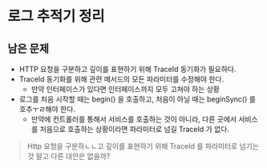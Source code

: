 # 로그 추적기 정리

## 남은 문제

- HTTP 요청을 구분하고 깊이를 표현하기 위해 TraceId 동기화가 필요하다.
- TraceId 동기화를 위해 관련 메서드의 모든 파라미터를 수정해야 한다.
  - 만약 인터페이스가 있다면 인터페이스까지 모두 고쳐야 하는 상황
- 로그를 처음 시작할 때는 begin() 을 호출하고, 처음이 아닐 때는 beginSync() 를 호추ㅜㄹ해야 한다.
  - 만약에 컨트롤러를 통해서 서비스를 호출하는 것이 아니라, 다른 곳에서 서비스를 처음으로 호출하는 상황이라면 파라미터로 넘길 TraceId 가 없다.

> Http 요청을 구분하ㄴㄴ고 깊이를 표현하기 위해 TraceId 를 파라미터로 넘기는 것 말고 다른 대안은 없을까?

